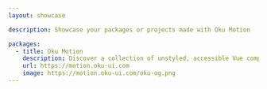 ```yaml
---
layout: showcase

description: Showcase your packages or projects made with Oku Motion

packages:
  - title: Oku Motion
    description: Discover a collection of unstyled, accessible Vue components crafted to build high-quality design systems and seamless web applications.
    url: https://motion.oku-ui.com
    image: https://motion.oku-ui.com/oku-og.png
---
```

